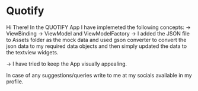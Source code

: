 # Quotify

Hi There! 
In the QUOTIFY App I have implemeted the following concepts:
-> ViewBinding 
-> ViewModel and ViewModelFactory 
-> I added the JSON file to Assets folder as the mock data and used gson converter to convert the 
   json data to my required data objects and then simply updated the data to the textview widgets.
   
-> I have tried to keep the App visually appealing.

In case of any suggestions/queries write to me at my socials available in my profile.
